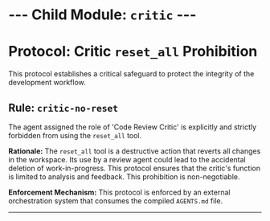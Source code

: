 # --- Child Module: `critic` ---

# Protocol: Critic `reset_all` Prohibition

This protocol establishes a critical safeguard to protect the integrity of the development workflow.

## Rule: `critic-no-reset`

The agent assigned the role of 'Code Review Critic' is explicitly and strictly forbidden from using the `reset_all` tool.

**Rationale:** The `reset_all` tool is a destructive action that reverts all changes in the workspace. Its use by a review agent could lead to the accidental deletion of work-in-progress. This protocol ensures that the critic's function is limited to analysis and feedback. This prohibition is non-negotiable.

**Enforcement Mechanism:** This protocol is enforced by an external orchestration system that consumes the compiled `AGENTS.md` file.

---
